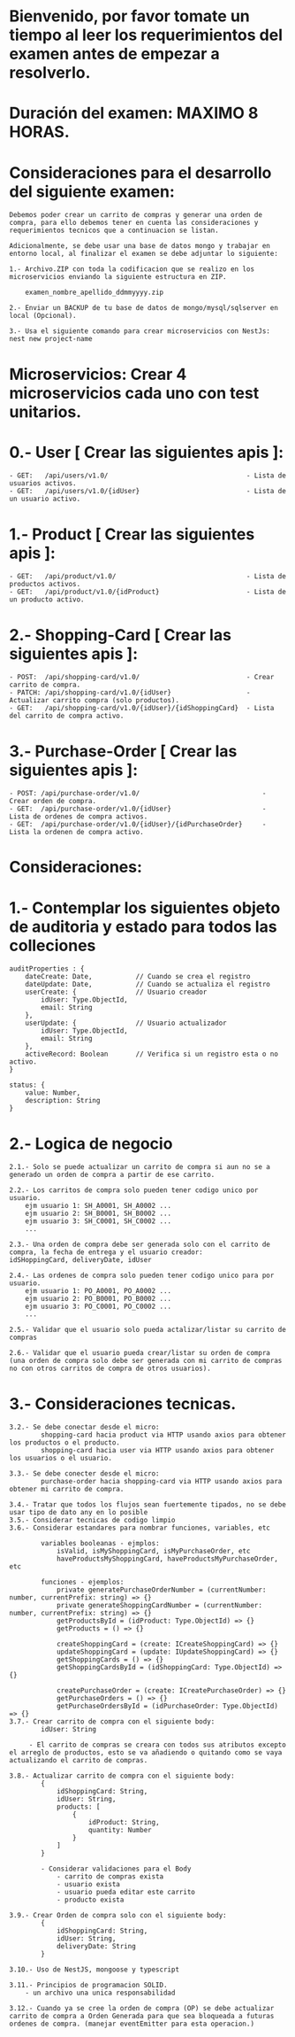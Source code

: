 # Bienvenido, por favor tomate un tiempo al leer los requerimientos del examen antes de empezar a resolverlo.

# Duración del examen: MAXIMO 8 HORAS.

# Consideraciones para el desarrollo del siguiente examen:

    Debemos poder crear un carrito de compras y generar una orden de compra, para ello debemos tener en cuenta las consideraciones y requerimientos tecnicos que a continuacion se listan.

    Adicionalmente, se debe usar una base de datos mongo y trabajar en entorno local, al finalizar el examen se debe adjuntar lo siguiente:

    1.- Archivo.ZIP con toda la codificacion que se realizo en los microservicios enviando la siguiente estructura en ZIP.

        examen_nombre_apellido_ddmmyyyy.zip

    2.- Enviar un BACKUP de tu base de datos de mongo/mysql/sqlserver en local (Opcional).

    3.- Usa el siguiente comando para crear microservicios con NestJs: nest new project-name

# Microservicios: Crear 4 microservicios cada uno con test unitarios.

# 0.- User [ Crear las siguientes apis ]: 
    - GET:   /api/users/v1.0/                                   - Lista de usuarios activos.
    - GET:   /api/users/v1.0/{idUser}                           - Lista de un usuario activo.

# 1.- Product [ Crear las siguientes apis ]: 
    - GET:   /api/product/v1.0/                                 - Lista de productos activos.
    - GET:   /api/product/v1.0/{idProduct}                      - Lista de un producto activo.

# 2.- Shopping-Card [ Crear las siguientes apis ]:
    - POST:  /api/shopping-card/v1.0/                           - Crear carrito de compra.
    - PATCH: /api/shopping-card/v1.0/{idUser}                   - Actualizar carrito compra (solo productos).
    - GET:   /api/shopping-card/v1.0/{idUser}/{idShoppingCard}  - Lista del carrito de compra activo.

# 3.- Purchase-Order [ Crear las siguientes apis ]:
    - POST: /api/purchase-order/v1.0/                               - Crear orden de compra.
    - GET:  /api/purchase-order/v1.0/{idUser}                       - Lista de ordenes de compra activos.
    - GET:  /api/purchase-order/v1.0/{idUser}/{idPurchaseOrder}     - Lista la ordenen de compra activo.

# Consideraciones:

# 1.- Contemplar los siguientes objeto de auditoria y estado para todos las colleciones

    auditProperties : {
        dateCreate: Date,           // Cuando se crea el registro
        dateUpdate: Date,           // Cuando se actualiza el registro
        userCreate: {               // Usuario creador
            idUser: Type.ObjectId,
            email: String
        },
        userUpdate: {               // Usuario actualizador
            idUser: Type.ObjectId,
            email: String
        },
        activeRecord: Boolean       // Verifica si un registro esta o no activo.
    }

    status: {
        value: Number,
        description: String
    }

# 2.- Logica de negocio

    2.1.- Solo se puede actualizar un carrito de compra si aun no se a generado un orden de compra a partir de ese carrito.

    2.2.- Los carritos de compra solo pueden tener codigo unico por usuario.
        ejm usuario 1: SH_A0001, SH_A0002 ...
        ejm usuario 2: SH_B0001, SH_B0002 ...
        ejm usuario 3: SH_C0001, SH_C0002 ...
        ...

    2.3.- Una orden de compra debe ser generada solo con el carrito de compra, la fecha de entrega y el usuario creador: 
    idSHoppingCard, deliveryDate, idUser

    2.4.- Las ordenes de compra solo pueden tener codigo unico para por usuario.
        ejm usuario 1: PO_A0001, PO_A0002 ...
        ejm usuario 2: PO_B0001, PO_B0002 ...
        ejm usuario 3: PO_C0001, PO_C0002 ...
        ...

    2.5.- Validar que el usuario solo pueda actalizar/listar su carrito de compras

    2.6.- Validar que el usuario pueda crear/listar su orden de compra (una orden de compra solo debe ser generada con mi carrito de compras no con otros carritos de compra de otros usuarios).


# 3.- Consideraciones tecnicas.

    3.2.- Se debe conectar desde el micro: 
            shopping-card hacia product via HTTP usando axios para obtener los productos o el producto.
            shopping-card hacia user via HTTP usando axios para obtener los usuarios o el usuario.
            
    3.3.- Se debe conecter desde el micro: 
            purchase-order hacia shopping-card via HTTP usando axios para obtener mi carrito de compra.
    
    3.4.- Tratar que todos los flujos sean fuertemente tipados, no se debe usar tipo de dato any en lo posible
    3.5.- Considerar tecnicas de codigo limpio
    3.6.- Considerar estandares para nombrar funciones, variables, etc

            variables booleanas - ejmplos:
                isValid, isMyShoppingCard, isMyPurchaseOrder, etc
                haveProductsMyShoppingCard, haveProductsMyPurchaseOrder, etc

            funciones - ejemplos:
                private generatePurchaseOrderNumber = (currentNumber: number, currentPrefix: string) => {}
                private generateShoppingCardNumber = (currentNumber: number, currentPrefix: string) => {}
                getProductsById = (idProduct: Type.ObjectId) => {}
                getProducts = () => {}

                createShoppingCard = (create: ICreateShoppingCard) => {}
                updateShoppingCard = (update: IUpdateShoppingCard) => {}
                getShoppingCards = () => {}
                getShoppingCardsById = (idShoppingCard: Type.ObjectId) => {}

                createPurchaseOrder = (create: ICreatePurchaseOrder) => {}
                getPurchaseOrders = () => {}
                getPurchaseOrdersById = (idPurchaseOrder: Type.ObjectId) => {}
    3.7.- Crear carrito de compra con el siguiente body:
            idUser: String

         - El carrito de compras se creara con todos sus atributos excepto el arreglo de productos, esto se va añadiendo o quitando como se vaya actualizando el carrito de compras.

    3.8.- Actualizar carrito de compra con el siguiente body:
            {
                idShoppingCard: String,
                idUser: String,
                products: [
                    {
                        idProduct: String,
                        quantity: Number
                    }
                ]
            }

            - Considerar validaciones para el Body
                - carrito de compras exista
                - usuario exista
                - usuario pueda editar este carrito
                - producto exista

    3.9.- Crear Orden de compra solo con el siguiente body:
            {
                idShoppingCard: String,
                idUser: String,
                deliveryDate: String
            }

    3.10.- Uso de NestJS, mongoose y typescript

    3.11.- Principios de programacion SOLID.
        - un archivo una unica responsabilidad

    3.12.- Cuando ya se cree la orden de compra (OP) se debe actualizar carrito de compra a Orden Generada para que sea bloqueada a futuras ordenes de compra. (manejar eventEmitter para esta operacion.)